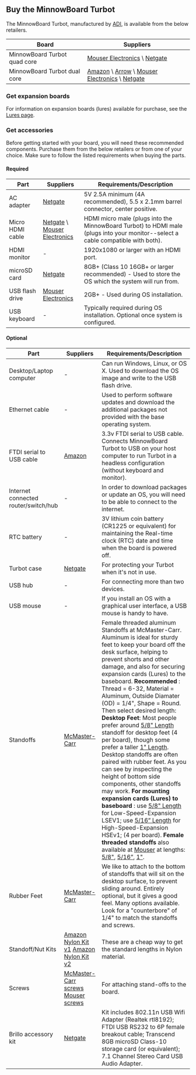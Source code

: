 ## Buy the MinnowBoard Turbot

The MinnowBoard Turbot, manufactured by [ADI](http://www.adiengineering.com/product-categories/minnowboard/), is available from the below retailers.

|**Board** | **Suppliers** |
|----|----|
|MinnowBoard Turbot quad core       | [Mouser Electronics](http://www.mouser.com/ProductDetail/ADI-Engineering/MBT-4220/?qs=%2fha2pyFadui64n%252b8IleJOqyIjBvJMFFBzDnmapi7xYeg1DoHKlPITEK43C3ScpiSDR5eKSHt9n0%3d) \ [Netgate](http://store.netgate.com/Turbot4.aspx)  |
|MinnowBoard Turbot dual core          | [Amazon](https://www.amazon.com/MinnowBoard-Turbot-Dual-Core-Board/dp/B01A04QAW2/ref=sr_1_1?ie=UTF8&qid=1479165174&sr=8-1&keywords=minnowboard) \ [Arrow](https://www.arrow.com/en/products/mbt-2210/adi-engineering) \ [Mouser Electronics](http://www.mouser.com/ProductDetail/ADI-Engineering/MBT-2210/?qs=kWQV1gtkNnfue4gk0ao8Xg%3d%3d) \ [Netgate](https://store.netgate.com/Turbot2.aspx) |

### Get expansion boards

For information on expansion boards (lures) available for purchase, see the [Lures page](lures).

### Get accessories
Before getting started with your board, you will need these recommended components. 
Purchase them from the below retailers or from one of your choice. Make sure to 
follow the listed requirements when buying the parts.

#### Required
|**Part** | **Suppliers** | **Requirements/Description** |
|----|----|----|
| AC adapter | [Netgate](http://store.netgate.com/ACDC-5V-4A-10W-Switching-Adapter-21mm-P2562.aspx) | 5V 2.5A minimum (4A recommended), 5.5 x 2.1mm barrel connector, center positive. |
| Micro HDMI cable | [Netgate](http://store.netgate.com/HDMI-Cable-HDMI-Micro-Connector-male-to-HDMI-Connector-male-Black-6ft-P2094.aspx) \ [Mouser Electronics](http://www.mouser.com/ProductDetail/Adafruit/1322/?qs=sGAEpiMZZMsMyYRRhGMFNuKxzK2wov4wN%2fqXVrG4NVo%3d) | HDMI micro male (plugs into the MinnowBoard Turbot) to HDMI male (plugs into your monitor--select a cable compatible with both). |
| HDMI monitor | - | 1920x1080 or larger with an HDMI port. |
| microSD card | [Netgate](http://store.netgate.com/TS8GUSDU1.aspx) | 8GB+ (Class 10 16GB+ or larger recommended) - Used to store the OS which the system will run from. |
| USB flash drive | [Mouser Electronics](http://www.mouser.com/ProductDetail/SanDisk/SDUFD33-008G/?qs=sGAEpiMZZMvI6uSdB0AenV%252bwNqob6K%2fF20TQlTqnGyE%3d) | 2GB+ - Used during OS installation. |
| USB keyboard | - | Typically required during OS installation. Optional once system is configured. |

#### Optional
|**Part** | **Suppliers** | **Requirements/Description** |
|----|----|----|
| Desktop/Laptop computer | - | Can run Windows, Linux, or OS X. Used to download the OS image and write to the USB flash drive. |
| Ethernet cable | - | Used to perform software updates and download the additional packages not provided with the base operating system. |
| FTDI serial to USB cable | [Amazon](https://www.amazon.com/FTDI-TTL-232R-3V3-SERIAL-CONVERTER-CABLE/dp/B00DDF8TV6/ref=sr_1_10?ie=UTF8&qid=1478709033&sr=8-10&keywords=ftdi+usb+to+ttl ) | 3.3v FTDI serial to USB cable. Connects MinnowBoard Turbot to USB on your host computer to run Turbot in a headless configuration (without keyboard and monitor). |
| Internet connected router/switch/hub | - | In order to download packages or update an OS, you will need to be able to connect to the internet. |
| RTC battery | - | 3V lithium coin battery (CR1225 or equivalent) for maintaining the Real-time clock (RTC) date and time when the board is powered off. | 
| Turbot case | [Netgate](http://store.netgate.com/MBX/Case.aspx) | For protecting your Turbot when it's not in use. |
| USB hub | - | For connecting more than two devices. |
| USB mouse | - | If you install an OS with a graphical user interface, a USB mouse is handy to have. |
| Standoffs | [McMaster-Carr](https://www.mcmaster.com/#female-threaded-round-standoffs/=16lgm1q) | Female threaded aluminum Standoffs at McMaster-Carr. Aluminum is ideal for sturdy feet to keep your board off the desk surface, helping to prevent shorts and other damage, and also for securing expansion cards (Lures) to the baseboard. **Recommended** : Thread = 6-32, Material = Aluminum, Outside Diamater (OD) = 1/4", Shape = Round. Then select desired length: **Desktop Feet**: Most people prefer around [5/8" Length](https://www.mcmaster.com/#93330A446) standoff for desktop feet (4 per board), though some prefer a taller [1" Length](https://www.mcmaster.com/#93330A449).  Desktop standoffs are often paired with rubber feet. As you can see by inspecting the height of bottom side components, other standoffs may work. **For mounting expansion cards (Lures) to baseboard** : use [5/8" Length](https://www.mcmaster.com/#93330A446) for Low-Speed-Expansion LSEV1; use [5/16” Length](https://www.mcmaster.com/#93330a442) for High-Speed-Expansion HSEv1; (4 per board). **Female threaded standoffs** also available at [Mouser](http://www.mouser.com/Electromechanical/Hardware/Standoffs-Spacers/_/N-aictf/) at lengths: [5/8"](http://www.mouser.com/ProductDetail/RAF-Electronic-Hardware/1686-632-AL/?qs=sGAEpiMZZMtrde5aJd3qw0AN1sweODAOXwba0jzYDXA%3d), [5/16”](http://www.mouser.com/ProductDetail/RAF-Electronic-Hardware/2101-632-AL-7/?qs=sGAEpiMZZMtrde5aJd3qw8BUoqM2q3%252bQ0FNZWGpFdIA%3d), [1"](http://www.mouser.com/ProductDetail/RAF-Electronic-Hardware/1692-632-AL/?qs=sGAEpiMZZMtrde5aJd3qw4906qPZKIlyLaZZgp%2ffwe4%3d). |
| Rubber Feet | [McMaster-Carr](https://www.mcmaster.com/#9540k693/=16a7i3d) | We like to attach to the bottom of standoffs that will sit on the desktop surface, to prevent sliding around. Entirely optional, but it gives a good feel. Many options available. Look for a "counterbore" of 1/4" to match the standoffs and screws. |
| Standoff/Nut Kits| [Amazon Nylon Kit v1](https://www.amazon.com/dp/B01EPLH08Y/ref=psdc_16409981_t3_B01I0SORIE?th=1) [Amazon Nylon Kit v2](https://www.amazon.com/180Pcs-M3-Hex-Spacers-Screw-Nut-Standoffs-Quadcopter-Drone-Raspberry/dp/B01I0SORIE/ref=sr_1_1?ie=UTF8&qid=1486673441&sr=8-1&keywords=board+standoffs) | These are a cheap way to get the standard lengths in Nylon material. |
| Screws| [McMaster-Carr screws](https://www.mcmaster.com/#91735a144/=16a7htg) [Mouser screws](http://www.mouser.com/ProductDetail/Keystone-Electronics/9903/?qs=sGAEpiMZZMtFmYSM%2fWUJwjMM2jkmYE8TU%252b6NUFYxuNE%3d) | For attaching stand-offs to the board. |
| Brillo accessory kit | [Netgate](http://store.netgate.com/BrilloKit.aspx) | Kit includes 802.11n USB Wifi Adapter (Realtek rtl8192); FTDI USB RS232 to 6P female breakout cable; Transcend 8GB microSD Class-10 storage card (or equivalent); 7.1 Channel Stereo Card USB Audio Adapter. |



